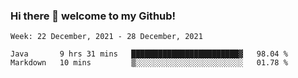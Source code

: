 ### Hi there 👋 welcome to my Github! 

<!--START_SECTION:waka-->
```text
Week: 22 December, 2021 - 28 December, 2021

Java       9 hrs 31 mins   ████████████████████████▓   98.04 % 
Markdown   10 mins         ▒░░░░░░░░░░░░░░░░░░░░░░░░   01.78 % 
```
<!--END_SECTION:waka-->
